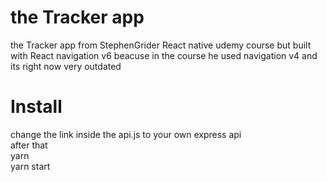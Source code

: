 # the Tracker app  

the Tracker app  from StephenGrider React native udemy course but built with React navigation v6
 beacuse in the course he used navigation v4 and its right now very outdated
# Install 
change the link inside the api.js to your own express api<br>
after that <br>
yarn<br>
yarn start<br>
